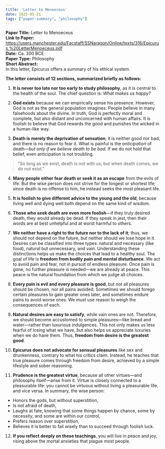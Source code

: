 ```yaml
---
title: 'Letter to Menoeceus'
date: 2025-05-21
tags: ["paper-summary", "philosophy"]
---
```


**Paper Title:** Letter to Menoeceus  
**Link to Paper:** https://users.manchester.edu/Facstaff/SSNaragon/Online/texts/316/Epicurus,%20LetterMenoeceus.pdf  
**Date:** Ca. 300 BCE  
**Paper Type:** Philosophy  
**Short Abstract:**   
In this letter, Epicurus offers a summary of his ethical system.



**The letter consists of 12 sections, summarized briefly as follows:**

1. **It is never too late nor too early to study philosophy**, as it is central to the health of the soul. The chief question is: *What makes us happy?*

2. **God exists** because we can empirically sense his presence. However, God is not as the general population imagines. People believe in many falsehoods about the divine. In truth, God is perfectly moral and complete, but also distant and unconcerned with human affairs. It is foolish to believe that God rewards the good and punishes the wicked in a human-like way.

3. **Death is merely the deprivation of sensation**; it is neither good nor bad, and there is no reason to fear it. What is painful is the *anticipation* of death—*but only if we believe death to be bad.* If we do not hold that belief, even anticipation is not troubling.

> "So long as we exist, death is not with us; but when death comes, we do not exist."

4. **Many people either fear death or seek it as an escape** from the evils of life. But the wise person does not strive for the longest or shortest life; since death is no offense to him, he instead seeks the most pleasant life.

5. **It is foolish to give different advice to the young and the old**, because living well and dying well both depend on the same kind of wisdom.

6. **Those who seek death are even more foolish**—if they truly desired death, they would already be dead. If they speak in jest, then their words are at best unhelpful and at worst harmful to others.

7. **We neither have a right to the future nor to the lack of it**; thus, we should not depend on the future, but neither should we lose hope in it. Desires can be classified into three types: natural and necessary (like food), natural but unnecessary, and vain. Understanding these distinctions helps us make the choices that lead to a healthy soul.
   The goal of life is **freedom from bodily pain and mental disturbance**. We act to avoid pain and fear, not in pursuit of endless pleasure. Once pain is gone, no further pleasure is needed—we are already at peace. This peace is the natural foundation from which we judge all choices.

8. **Every pain is evil and every pleasure is good**, but not all pleasures should be chosen, nor all pains avoided. Sometimes we should forego certain pleasures to gain greater ones later, and sometimes endure pains to avoid worse ones. We must use reason to weigh the consequences of each.

9. **Natural desires are easy to satisfy**, while vain ones are not. Therefore, we should become accustomed to simple pleasures—like bread and water—rather than luxurious indulgences. This not only makes us less fearful of losing what we have, but also helps us appreciate luxuries when we do have them.
   Thus, **freedom from desire is the greatest good**.

10. **Epicurus does not advocate for sensual pleasures** like sex and drunkenness, contrary to what his critics claim. Instead, he teaches that true pleasure comes through freedom from desire, achieved by a simple lifestyle and sober reasoning.

11. **Prudence is the greatest virtue**, because all other virtues—and philosophy itself—arise from it. Virtue is closely connected to a pleasurable life: you cannot be virtuous without living a pleasurable life, and vice versa.
    In summary, the wise person:
* Honors the gods, but without superstition,
* Is not afraid of death,
* Laughs at fate, knowing that some things happen by chance, some by necessity, and some are within our control,
* Prefers reason over superstition,
* Believes it is better to fail wisely than to succeed through foolish luck.

12. **If you reflect deeply on these teachings**, you will live in peace and joy, rising above the mortal anxieties that plague most people.

